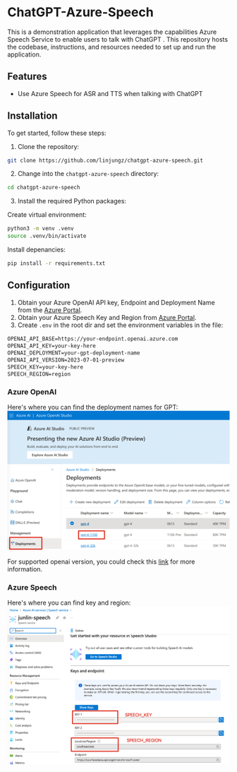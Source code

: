 # ChatGPT-Azure-Speech

This is a demonstration application that leverages the capabilities Azure Speech Service to enable users to talk with ChatGPT . This repository hosts the codebase, instructions, and resources needed to set up and run the application.

## Features

- Use Azure Speech for ASR and TTS when talking with ChatGPT

## Installation

To get started, follow these steps:

1. Clone the repository:

```bash
git clone https://github.com/linjungz/chatgpt-azure-speech.git
```

2. Change into the `chatgpt-azure-speech` directory:

```bash
cd chatgpt-azure-speech
```

3. Install the required Python packages:

Create virtual environment:

```bash
python3 -m venv .venv
source .venv/bin/activate
```

Install depenancies:

```bash
pip install -r requirements.txt
```

## Configuration

1. Obtain your Azure OpenAI API key, Endpoint and Deployment Name from the [Azure Portal](https://portal.azure.com/).
2. Obtain your Azure Speech Key and Region from [Azure Portal](https://portal.azure.com/).
3. Create `.env` in the root dir and set the environment variables in the file:

```
OPENAI_API_BASE=https://your-endpoint.openai.azure.com
OPENAI_API_KEY=your-key-here
OPENAI_DEPLOYMENT=your-gpt-deployment-name
OPENAI_API_VERSION=2023-07-01-preview
SPEECH_KEY=your-key-here
SPEECH_REGION=region
```

### Azure OpenAI
Here's where you can find the deployment names for GPT:
![Alt text](./static/deployment.png)

For supported openai version, you could check this [link](https://learn.microsoft.com/en-us/azure/ai-services/openai/reference#chat-completions) for more information.

### Azure Speech
Here's where you can find key and region:
![Alt text](./static/speech.png)
